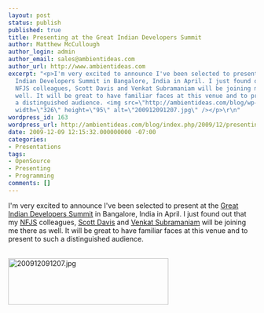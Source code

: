 ```yaml
---
layout: post
status: publish
published: true
title: Presenting at the Great Indian Developers Summit
author: Matthew McCullough
author_login: admin
author_email: sales@ambientideas.com
author_url: http://www.ambientideas.com
excerpt: "<p>I'm very excited to announce I've been selected to present at the Great
  Indian Developers Summit in Bangalore, India in April. I just found out that my
  NFJS colleagues, Scott Davis and Venkat Subramaniam will be joining me there as
  well. It will be great to have familiar faces at this venue and to present to such
  a distinguished audience. <img src=\"http://ambientideas.com/blog/wp-content/uploads/2009/12/200912091207.jpg\"
  width=\"326\" height=\"95\" alt=\"200912091207.jpg\" /></p>\r\n"
wordpress_id: 163
wordpress_url: http://ambientideas.com/blog/index.php/2009/12/presenting-at-the-great-indian-developers-summit/
date: 2009-12-09 12:15:32.000000000 -07:00
categories:
- Presentations
tags:
- OpenSource
- Presenting
- Programming
comments: []
---
```

<p>I'm very excited to announce I've been selected to present at the <a href="http://www.devmarch.com/developersummit/speakers.html" target="_blank">Great Indian Developers Summit</a> in Bangalore, India in April. I just found out that my <a href="http://nofluffjuststuff.com" target="_blank">NFJS</a> colleagues, <a href="http://www.davisworld.org/" target="_blank">Scott Davis</a> and <a href="http://www.agiledeveloper.com/" target="_blank">Venkat Subramaniam</a> will be joining me there as well. It will be great to have familiar faces at this venue and to present to such a distinguished audience.</p>
<p><br />
<a href="http://www.devmarch.com/developersummit/speakers.html" target="_blank"><img src="http://ambientideas.com/blog/wp-content/uploads/2009/12/200912091207.jpg" width="326" height="95" alt="200912091207.jpg" /></a></p>

